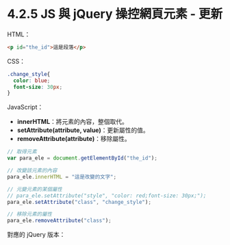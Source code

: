 # 4.2.5 JS 與 jQuery 操控網頁元素 - 更新

HTML：

```html
<p id="the_id">這是段落</p>
```

CSS：

```css
.change_style{
  color: blue;
  font-size: 30px;
}
```

JavaScript：

* **innerHTML**：將元素的內容，整個取代。
* **setAttribute\(attribute, value\)**：更新屬性的值。
* **removeAttribute\(attribute\)**：移除屬性。

```js
// 取得元素
var para_ele = document.getElementById("the_id");

// 改變該元素的內容
para_ele.innerHTML = "這是改變的文字";

// 元變元素的某個屬性  
// para_ele.setAttribute("style", "color: red;font-size: 30px;");  
para_ele.setAttribute("class", "change_style");

// 移除元素的屬性  
para_ele.removeAttribute("class");
```

對應的 jQuery 版本：



